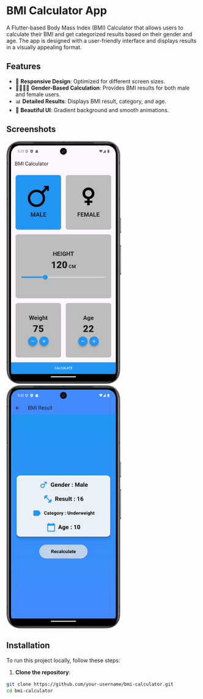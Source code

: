 # BMI Calculator App

A Flutter-based Body Mass Index (BMI) Calculator that allows users to calculate their BMI and get categorized results based on their gender and age. The app is designed with a user-friendly interface and displays results in a visually appealing format.

## Features

- 📱 **Responsive Design**: Optimized for different screen sizes.
- 👨‍👩‍👧‍👦 **Gender-Based Calculation**: Provides BMI results for both male and female users.
- 📊 **Detailed Results**: Displays BMI result, category, and age.
- 🎨 **Beautiful UI**: Gradient background and smooth animations.

## Screenshots

<!-- Include some screenshots of your app here -->

<img src="screenshots/screenshot1.png" width="300"> <img src="screenshots/screenshot2.png" width="300">

## Installation

To run this project locally, follow these steps:

1. **Clone the repository**:

```bash
git clone https://github.com/your-username/bmi-calculator.git
cd bmi-calculator
